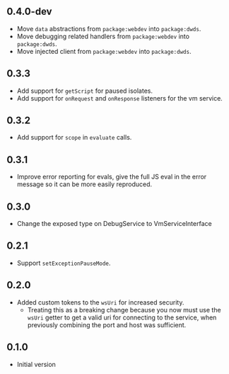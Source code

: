 ## 0.4.0-dev

- Move `data` abstractions from `package:webdev` into `package:dwds`.
- Move debugging related handlers from `package:webdev` into `package:dwds`.
- Move injected client from `package:webdev` into `package:dwds`.

## 0.3.3

- Add support for `getScript` for paused isolates.
- Add support for `onRequest` and `onResponse` listeners for the vm service.

## 0.3.2

- Add support for `scope` in `evaluate` calls.

## 0.3.1

- Improve error reporting for evals, give the full JS eval in the error message
  so it can be more easily reproduced.

## 0.3.0

- Change the exposed type on DebugService to VmServiceInterface

## 0.2.1

- Support `setExceptionPauseMode`.

## 0.2.0

- Added custom tokens to the `wsUri` for increased security.
  - Treating this as a breaking change because you now must use the `wsUri`
    getter to get a valid uri for connecting to the service, when previously
    combining the port and host was sufficient.

## 0.1.0

- Initial version
